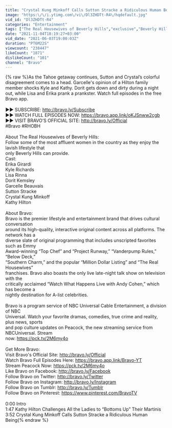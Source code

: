 ```yaml
---
title: "Crystal Kung Minkoff Calls Sutton Stracke a Ridiculous Human Being | RHOBH Highlight  (S11 E3)"
image: "https:\/\/i.ytimg.com\/vi\/Dl3ZHDTt-R4\/hqdefault.jpg"
vid_id: "Dl3ZHDTt-R4"
categories: "Entertainment"
tags: ["The Real Housewives of Beverly Hills","exclusive","Beverly Hills"]
date: "2021-11-04T18:19:27+03:00"
vid_date: "2021-06-03T19:00:03Z"
duration: "PT6M22S"
viewcount: "238447"
likeCount: "1871"
dislikeCount: "101"
channel: "Bravo"
---
```

{% raw %}As the Tahoe getaway continues, Sutton and Crystal’s colorful disagreement comes to a head. Garcelle's opinion of a Hilton family member shocks Kyle and Kathy. Dorit gets down and dirty during a night out, while Lisa and Erika prank a prankster. Watch full episodes in the free Bravo app.<br /><br />►► SUBSCRIBE:  <a rel="nofollow" target="blank" href="http://bravo.ly/Subscribe">http://bravo.ly/Subscribe</a><br />►► WATCH FULL EPISODES NOW:  <a rel="nofollow" target="blank" href="https://bravo.app.link/oKJSnww2cgb">https://bravo.app.link/oKJSnww2cgb</a><br />►► VISIT BRAVO’S OFFICIAL SITE:  <a rel="nofollow" target="blank" href="http://bravo.ly/Official">http://bravo.ly/Official</a><br />#Bravo #RHOBH <br /><br />About The Real Housewives of Beverly Hills:<br />Follow some of the most affluent women in the country as they enjoy the lavish lifestyle that<br />only Beverly Hills can provide.<br />Cast:<br />Erika Girardi<br />Kyle Richards<br />Lisa Rinna<br />Dorit Kemsley<br />Garcelle Beauvais<br />Sutton Stracke<br />Crystal Kung Minkoff<br />Kathy Hilton<br /><br />About Bravo:<br />Bravo is the premier lifestyle and entertainment brand that drives cultural conversation<br />around its high-quality, interactive original content across all platforms. The network has a<br />diverse slate of original programming that includes unscripted favorites such as Emmy<br />Award-winning “Top Chef” and “Project Runway,” “Vanderpump Rules,” “Below Deck,”<br />“Southern Charm,” and the popular “Million Dollar Listing” and “The Real Housewives”<br />franchises. Bravo also boasts the only live late-night talk show on television with the<br />critically acclaimed “Watch What Happens Live with Andy Cohen,” which has become a<br />nightly destination for A-list celebrities.<br /><br />Bravo is a program service of NBC Universal Cable Entertainment, a division of NBC<br />Universal. Watch your favorite dramas, comedies, true crime and reality, plus news, sports<br />and pop culture updates on Peacock, the new streaming service from NBCUniversal. Stream<br />now:  <a rel="nofollow" target="blank" href="https://pck.tv/2M6my4o">https://pck.tv/2M6my4o</a><br /><br />Get More Bravo: <br />Visit Bravo's Official Site: <a rel="nofollow" target="blank" href="http://bravo.ly/Official">http://bravo.ly/Official</a> <br />Watch Bravo Full Episodes Here: <a rel="nofollow" target="blank" href="https://bravo.app.link/Bravo-YT">https://bravo.app.link/Bravo-YT</a> <br />Stream Peacock Now: <a rel="nofollow" target="blank" href="https://pck.tv/2M6my4o">https://pck.tv/2M6my4o</a> <br />Like Bravo on Facebook: <a rel="nofollow" target="blank" href="http://bravo.ly/Facebook">http://bravo.ly/Facebook</a> <br />Follow Bravo on Twitter: <a rel="nofollow" target="blank" href="http://bravo.ly/Twitter">http://bravo.ly/Twitter</a> <br />Follow Bravo on Instagram: <a rel="nofollow" target="blank" href="http://bravo.ly/Instagram">http://bravo.ly/Instagram</a> <br />Follow Bravo on Tumblr: <a rel="nofollow" target="blank" href="http://bravo.ly/Tumblr">http://bravo.ly/Tumblr</a> <br />Follow Bravo on Pinterest: <a rel="nofollow" target="blank" href="https://www.pinterest.com/BravoTV">https://www.pinterest.com/BravoTV</a><br /><br />0:00 Intro<br />1:47 Kathy Hilton Challenges All the Ladies to “Bottoms Up” Their Martinis<br />3:52 Crystal Kung Minkoff Calls Sutton Stracke a Ridiculous Human Being{% endraw %}
